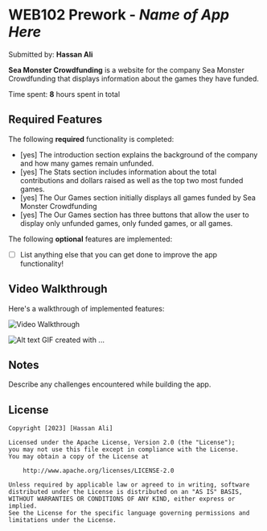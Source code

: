 # WEB102 Prework - _Name of App Here_

Submitted by: **Hassan Ali**

**Sea Monster Crowdfunding** is a website for the company Sea Monster Crowdfunding that displays information about the games they have funded.

Time spent: **8** hours spent in total

## Required Features

The following **required** functionality is completed:

- [yes] The introduction section explains the background of the company and how many games remain unfunded.
- [yes] The Stats section includes information about the total contributions and dollars raised as well as the top two most funded games.
- [yes] The Our Games section initially displays all games funded by Sea Monster Crowdfunding
- [yes] The Our Games section has three buttons that allow the user to display only unfunded games, only funded games, or all games.

The following **optional** features are implemented:

- [ ] List anything else that you can get done to improve the app functionality!

## Video Walkthrough

Here's a walkthrough of implemented features:

<img src='https://github.com/HassanDev1/DemoGifs/blob/master/codepath.gif' title='Video Walkthrough' width='' alt='Video Walkthrough' />

<!-- Replace this with whatever GIF tool you used! -->

![Alt text](../../OneDrive/Desktop/codepath.gif)
GIF created with ...

<!-- Recommended tools:
[Kap](https://getkap.co/) for macOS
[ScreenToGif](https://www.screentogif.com/) for Windows
[peek](https://github.com/phw/peek) for Linux. -->

## Notes

Describe any challenges encountered while building the app.

## License

    Copyright [2023] [Hassan Ali]

    Licensed under the Apache License, Version 2.0 (the "License");
    you may not use this file except in compliance with the License.
    You may obtain a copy of the License at

        http://www.apache.org/licenses/LICENSE-2.0

    Unless required by applicable law or agreed to in writing, software
    distributed under the License is distributed on an "AS IS" BASIS,
    WITHOUT WARRANTIES OR CONDITIONS OF ANY KIND, either express or implied.
    See the License for the specific language governing permissions and
    limitations under the License.
